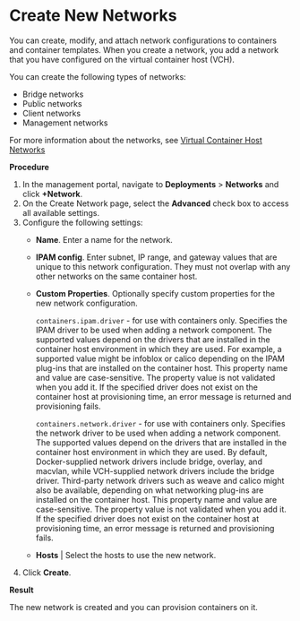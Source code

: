 # Create New Networks #

You can create, modify, and attach network configurations to containers and container templates. When you create a network, you add a network that you have configured on the virtual container host (VCH).

You can create the following types of networks:

- Bridge networks
- Public networks
- Client networks
- Management networks

For more information about the networks, see [Virtual Container Host Networks](../vic_vsphere_admin/vch_networking.md)

**Procedure**

1. In the management portal, navigate to **Deployments** > **Networks** and click **+Network**.
2. On the Create Network page, select the **Advanced** check box to access all available settings.
2. Configure the following settings:
    - **Name**. Enter a name for the network.
    - **IPAM config**. Enter subnet, IP range, and gateway values that are unique to this network configuration. They must not overlap with any other networks on the same container host.
    - **Custom Properties**. Optionally specify custom properties for the new network configuration.  
        
        `containers.ipam.driver` - for use with containers only. Specifies the IPAM driver to be used when adding a network component. The supported values depend on the drivers that are installed in the container host environment in which they are used. For example, a supported value might be infoblox or calico depending on the IPAM plug-ins that are installed on the container host. This property name and value are case-sensitive. The property value is not validated when you add it. If the specified driver does not exist on the container host at provisioning time, an error message is returned and provisioning fails. 
        
        `containers.network.driver` - for use with containers only. Specifies the network driver to be used when adding a network component. The supported values depend on the drivers that are installed in the container host environment in which they are used. By default, Docker-supplied network drivers include bridge, overlay, and macvlan, while VCH-supplied network drivers include the bridge driver. Third-party network drivers such as weave and calico might also be available, depending on what networking plug-ins are installed on the container host. This property name and value are case-sensitive. The property value is not validated when you add it. If the specified driver does not exist on the container host at provisioning time, an error message is returned and provisioning fails.
    - **Hosts** | Select the hosts to use the new network.
3. Click **Create**.


**Result**

The new network is created and you can provision containers on it.
